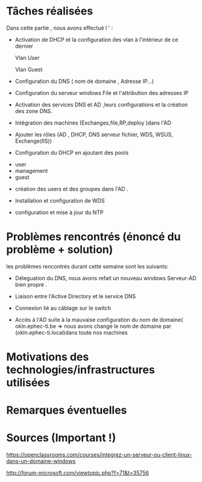 # Tâches réalisées

 Dans cette partie , nous avons effectué l ' :
 
- Activation de DHCP et la configuration des vlan à l'intérieur de ce dernier 

    Vlan User

    Vlan Guest

-  Configuration  du DNS ( nom de domaine , Adresse IP...) 

- Configuration  du serveur windows File  et l'attribution des adresses IP


- Activation des services DNS et AD ,leurs configurations  et la création des zone DNS.

- Intégration des machines (Exchanges,file,RP,deploy )dans l'AD

- Ajouter  les rôles (AD , DHCP, DNS serveur fichier, WDS, WSUS, Exchange(IIS))

- Configuration du DHCP en ajoutant des pools 
 * user
 * management
 * guest
 
- création des users et des groupes dans l'AD 
.

- Installation et configuration de WDS 
 
- configuration et mise à jour du NTP

# Problèmes rencontrés (énoncé du problème + solution)

les problèmes rencontrés durant cette semaine sont les suivants:

- Déleguation du DNS, nous avons refait un nouveau  windows Serveur-AD  bien propre .

- Liaison entre l'Active Directory  et le service  DNS 

- Connexion lié au câblage sur le switch 
 
- Accès à l'AD suite à la mauvaise configuration du nom de domaine( okln.ephec-ti.be => nous avons changé le nom de domaine  par (okln.ephec-ti.local)dans toute nos machines   


# Motivations des technologies/infrastructures utilisées

# Remarques éventuelles

# Sources (Important !)

https://openclassrooms.com/courses/integrez-un-serveur-ou-client-linux-dans-un-domaine-windows

http://forum-microsoft.com/viewtopic.php?f=71&t=35756

